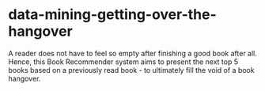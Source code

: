# data-mining-getting-over-the-hangover
A reader does not have to feel so empty after finishing a good book after all. Hence, this Book Recommender system aims to present the next top 5 books based on a previously read book - to ultimately fill the void of a book hangover.
